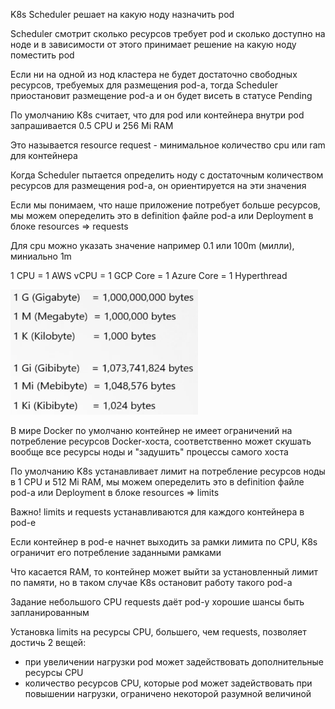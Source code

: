 K8s Scheduler решает на какую ноду назначить pod

Scheduler смотрит сколько ресурсов требует pod и сколько доступно на ноде и в зависимости от этого принимает решение на какую ноду поместить pod

Если ни на одной из нод кластера не будет достаточно свободных ресурсов, требуемых для размещения pod-а, тогда Scheduler приостановит размещение pod-а и он будет висеть в статусе Pending

По умолчанию K8s считает, что для pod или контейнера внутри pod запрашивается 0.5 CPU и 256 Mi RAM

Это называется resource request - минимальное количество cpu или ram для контейнера

Когда Scheduler пытается определить ноду с достаточным количеством ресурсов для размещения pod-а, он ориентируется на эти значения

Если мы понимаем, что наше приложение потребует больше ресурсов, мы можем опеределить это в definition файле pod-а или Deployment в блоке resources => requests

Для cpu можно указать значение например 0.1 или 100m (милли), миниально 1m

1 CPU = 1 AWS vCPU = 1 GCP Core = 1 Azure Core = 1 Hyperthread

<img src="screenshot.png" width="300" height="200"><br>

В мире Docker по умолчаню контейнер не имеет ограничений на потребление ресурсов Docker-хоста, соответственно может скушать вообще все ресурсы ноды и "задушить" процессы самого хоста

По умолчанию K8s устанавливает лимит на потребление ресурсов ноды в 1 CPU и 512 Mi RAM, мы можем опеределить это в definition файле pod-а или Deployment в блоке resources => limits

Важно! limits и requests устанавливаются для каждого контейнера в pod-е

Если контейнер в pod-е начнет выходить за рамки лимита по CPU, K8s ограничит его потребление заданными рамками

Что касается RAM, то контейнер может выйти за установленный лимит по памяти, но в таком случае K8s остановит работу такого pod-а

Задание небольшого CPU requests даёт pod-у хорошие шансы быть запланированным

Установка limits на ресурсы CPU, большего, чем requests, позволяет достичь 2 вещей:
- при увеличении нагрузки pod может задействовать дополнительные ресурсы CPU
- количество ресурсов CPU, которые pod может задействовать при повышении нагрузки, ограничено некоторой разумной величиной
